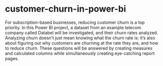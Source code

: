 # customer-churn-in-power-bi
For subscription-based businesses, reducing customer churn is a top priority. In this Power BI project, a dataset from an example telecom company called Databel will be investigated, and their churn rates analyzed. Analyzing churn doesn’t just mean knowing what the churn rate is: it’s also about figuring out why customers are churning at the rate they are, and how to reduce churn. These questions will be answered by creating measures and calculated columns while simultaneously creating eye-catching report pages.
